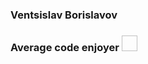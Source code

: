 ### Ventsislav Borislavov

### Average code enjoyer <img source="!https://user-images.githubusercontent.com/64546764/141463588-c5b393a9-7c5f-443f-8207-1c6138490de7.png" style="width: 25px; height: 25px;"/>

<!--
**VentsislavBorislavov/VentsislavBorislavov** is a ✨ _special_ ✨ repository because its `README.md` (this file) appears on your GitHub profile.

Here are some ideas to get you started:

- 🔭 I’m currently working on ...
- 🌱 I’m currently learning ...
- 👯 I’m looking to collaborate on ...
- 🤔 I’m looking for help with ...
- 💬 Ask me about ...
- 📫 How to reach me: ...
- 😄 Pronouns: ...
- ⚡ Fun fact: ...
-->
